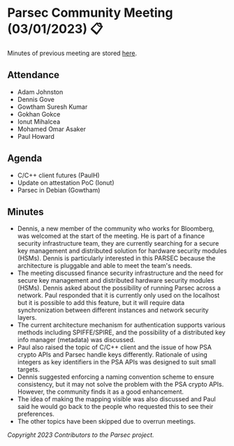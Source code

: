 # Parsec Community Meeting (03/01/2023) 📋

Minutes of previous meeting are stored
[here](https://github.com/parallaxsecond/community/tree/main/minutes).

## Attendance

- Adam Johnston
- Dennis Gove
- Gowtham Suresh Kumar
- Gokhan Gokce
- Ionut Mihalcea
- Mohamed Omar Asaker
- Paul Howard

## Agenda

- C/C++ client futures (PaulH)
- Update on attestation PoC (Ionut)
- Parsec in Debian (Gowtham)

## Minutes

- Dennis, a new member of the community who works for Bloomberg, was welcomed at the start of the
   meeting. He is part of a finance security infrastructure team, they are currently searching for a
   secure key management and distributed solution for hardware security modules (HSMs). Dennis is
   particularly interested in this PARSEC because the architecture is pluggable and able to meet the
   team's needs.
- The meeting discussed finance security infrastructure and the need for secure key management and
   distributed hardware security modules (HSMs). Dennis asked about the possibility of running
   Parsec across a network. Paul responded that it is currently only used on the localhost but it is
   possible to add this feature, but it will require data synchronization between different
   instances and network security layers.
- The current architecture mechanism for authentication supports various methods including
   SPIFFE/SPIRE, and the possibility of a distributed key info manager (metadata) was discussed.
- Paul also raised the topic of C/C++ client and the issue of how PSA crypto APIs and Parsec handle
   keys differently. Rationale of using integers as key identifiers in the PSA APIs was designed to
   suit small targets.
- Dennis suggested enforcing a naming convention scheme to ensure consistency, but it may not solve
   the problem with the PSA crypto APIs. However, the community finds it as a good enhancement.
- The idea of making the mapping visible was also discussed and Paul said he would go back to the
   people who requested this to see their preferences.
- The other topics have been skipped due to overrun meetings.

*Copyright 2023 Contributors to the Parsec project.*
